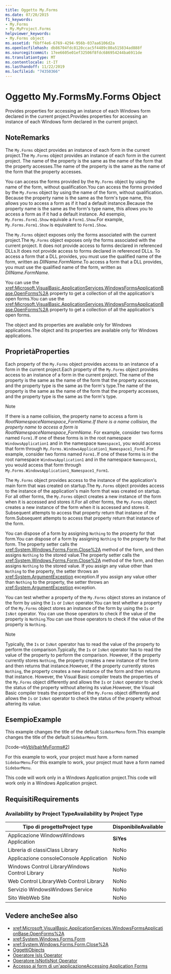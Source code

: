 ```yaml
---
title: Oggetto My.Forms
ms.date: 07/20/2015
f1_keywords:
- My.Forms
- My.MyProject.Forms
helpviewer_keywords:
- My.Forms object
ms.assetid: f6bff4e6-6769-4294-956b-037aa6106d2a
ms.openlocfilehash: db86704fdc8120ccac5f4489c80a515834ad888f
ms.sourcegitcommit: 17ee6605e01ef32506f8fdc686954244ba6911de
ms.translationtype: MT
ms.contentlocale: it-IT
ms.lasthandoff: 11/22/2019
ms.locfileid: "74350366"
---
```

# <a name="myforms-object"></a><span data-ttu-id="99a85-102">Oggetto My.Forms</span><span class="sxs-lookup"><span data-stu-id="99a85-102">My.Forms Object</span></span>

<span data-ttu-id="99a85-103">Provides properties for accessing an instance of each Windows form declared in the current project.</span><span class="sxs-lookup"><span data-stu-id="99a85-103">Provides properties for accessing an instance of each Windows form declared in the current project.</span></span>

## <a name="remarks"></a><span data-ttu-id="99a85-104">Note</span><span class="sxs-lookup"><span data-stu-id="99a85-104">Remarks</span></span>

<span data-ttu-id="99a85-105">The `My.Forms` object provides an instance of each form in the current project.</span><span class="sxs-lookup"><span data-stu-id="99a85-105">The `My.Forms` object provides an instance of each form in the current project.</span></span> <span data-ttu-id="99a85-106">The name of the property is the same as the name of the form that the property accesses.</span><span class="sxs-lookup"><span data-stu-id="99a85-106">The name of the property is the same as the name of the form that the property accesses.</span></span>

<span data-ttu-id="99a85-107">You can access the forms provided by the `My.Forms` object by using the name of the form, without qualification.</span><span class="sxs-lookup"><span data-stu-id="99a85-107">You can access the forms provided by the `My.Forms` object by using the name of the form, without qualification.</span></span> <span data-ttu-id="99a85-108">Because the property name is the same as the form's type name, this allows you to access a form as if it had a default instance.</span><span class="sxs-lookup"><span data-stu-id="99a85-108">Because the property name is the same as the form's type name, this allows you to access a form as if it had a default instance.</span></span> <span data-ttu-id="99a85-109">Ad esempio, `My.Forms.Form1.Show` equivale a `Form1.Show`.</span><span class="sxs-lookup"><span data-stu-id="99a85-109">For example, `My.Forms.Form1.Show` is equivalent to `Form1.Show`.</span></span>

<span data-ttu-id="99a85-110">The `My.Forms` object exposes only the forms associated with the current project.</span><span class="sxs-lookup"><span data-stu-id="99a85-110">The `My.Forms` object exposes only the forms associated with the current project.</span></span> <span data-ttu-id="99a85-111">It does not provide access to forms declared in referenced DLLs.</span><span class="sxs-lookup"><span data-stu-id="99a85-111">It does not provide access to forms declared in referenced DLLs.</span></span> <span data-ttu-id="99a85-112">To access a form that a DLL provides, you must use the qualified name of the form, written as *DllName*.*FormName*.</span><span class="sxs-lookup"><span data-stu-id="99a85-112">To access a form that a DLL provides, you must use the qualified name of the form, written as *DllName*.*FormName*.</span></span>

<span data-ttu-id="99a85-113">You can use the <xref:Microsoft.VisualBasic.ApplicationServices.WindowsFormsApplicationBase.OpenForms%2A> property to get a collection of all the application's open forms.</span><span class="sxs-lookup"><span data-stu-id="99a85-113">You can use the <xref:Microsoft.VisualBasic.ApplicationServices.WindowsFormsApplicationBase.OpenForms%2A> property to get a collection of all the application's open forms.</span></span>

<span data-ttu-id="99a85-114">The object and its properties are available only for Windows applications.</span><span class="sxs-lookup"><span data-stu-id="99a85-114">The object and its properties are available only for Windows applications.</span></span>

## <a name="properties"></a><span data-ttu-id="99a85-115">Proprietà</span><span class="sxs-lookup"><span data-stu-id="99a85-115">Properties</span></span>

<span data-ttu-id="99a85-116">Each property of the `My.Forms` object provides access to an instance of a form in the current project.</span><span class="sxs-lookup"><span data-stu-id="99a85-116">Each property of the `My.Forms` object provides access to an instance of a form in the current project.</span></span> <span data-ttu-id="99a85-117">The name of the property is the same as the name of the form that the property accesses, and the property type is the same as the form's type.</span><span class="sxs-lookup"><span data-stu-id="99a85-117">The name of the property is the same as the name of the form that the property accesses, and the property type is the same as the form's type.</span></span>

> [!NOTE]
> <span data-ttu-id="99a85-118">If there is a name collision, the property name to access a form is *RootNamespace*_*Namespace*\_*FormName*.</span><span class="sxs-lookup"><span data-stu-id="99a85-118">If there is a name collision, the property name to access a form is *RootNamespace*_*Namespace*\_*FormName*.</span></span> <span data-ttu-id="99a85-119">For example, consider two forms named `Form1.`If one of these forms is in the root namespace `WindowsApplication1` and in the namespace `Namespace1`, you would access that form through `My.Forms.WindowsApplication1_Namespace1_Form1`.</span><span class="sxs-lookup"><span data-stu-id="99a85-119">For example, consider two forms named `Form1.`If one of these forms is in the root namespace `WindowsApplication1` and in the namespace `Namespace1`, you would access that form through `My.Forms.WindowsApplication1_Namespace1_Form1`.</span></span>

<span data-ttu-id="99a85-120">The `My.Forms` object provides access to the instance of the application's main form that was created on startup.</span><span class="sxs-lookup"><span data-stu-id="99a85-120">The `My.Forms` object provides access to the instance of the application's main form that was created on startup.</span></span> <span data-ttu-id="99a85-121">For all other forms, the `My.Forms` object creates a new instance of the form when it is accessed and stores it.</span><span class="sxs-lookup"><span data-stu-id="99a85-121">For all other forms, the `My.Forms` object creates a new instance of the form when it is accessed and stores it.</span></span> <span data-ttu-id="99a85-122">Subsequent attempts to access that property return that instance of the form.</span><span class="sxs-lookup"><span data-stu-id="99a85-122">Subsequent attempts to access that property return that instance of the form.</span></span>

<span data-ttu-id="99a85-123">You can dispose of a form by assigning `Nothing` to the property for that form.</span><span class="sxs-lookup"><span data-stu-id="99a85-123">You can dispose of a form by assigning `Nothing` to the property for that form.</span></span> <span data-ttu-id="99a85-124">The property setter calls the <xref:System.Windows.Forms.Form.Close%2A> method of the form, and then assigns `Nothing` to the stored value.</span><span class="sxs-lookup"><span data-stu-id="99a85-124">The property setter calls the <xref:System.Windows.Forms.Form.Close%2A> method of the form, and then assigns `Nothing` to the stored value.</span></span> <span data-ttu-id="99a85-125">If you assign any value other than `Nothing` to the property, the setter throws an <xref:System.ArgumentException> exception.</span><span class="sxs-lookup"><span data-stu-id="99a85-125">If you assign any value other than `Nothing` to the property, the setter throws an <xref:System.ArgumentException> exception.</span></span>

<span data-ttu-id="99a85-126">You can test whether a property of the `My.Forms` object stores an instance of the form by using the `Is` or `IsNot` operator.</span><span class="sxs-lookup"><span data-stu-id="99a85-126">You can test whether a property of the `My.Forms` object stores an instance of the form by using the `Is` or `IsNot` operator.</span></span> <span data-ttu-id="99a85-127">You can use those operators to check if the value of the property is `Nothing`.</span><span class="sxs-lookup"><span data-stu-id="99a85-127">You can use those operators to check if the value of the property is `Nothing`.</span></span>

> [!NOTE]
> <span data-ttu-id="99a85-128">Typically, the `Is` or `IsNot` operator has to read the value of the property to perform the comparison.</span><span class="sxs-lookup"><span data-stu-id="99a85-128">Typically, the `Is` or `IsNot` operator has to read the value of the property to perform the comparison.</span></span> <span data-ttu-id="99a85-129">However, if the property currently stores `Nothing`, the property creates a new instance of the form and then returns that instance.</span><span class="sxs-lookup"><span data-stu-id="99a85-129">However, if the property currently stores `Nothing`, the property creates a new instance of the form and then returns that instance.</span></span> <span data-ttu-id="99a85-130">However, the Visual Basic compiler treats the properties of the `My.Forms` object differently and allows the `Is` or `IsNot` operator to check the status of the property without altering its value.</span><span class="sxs-lookup"><span data-stu-id="99a85-130">However, the Visual Basic compiler treats the properties of the `My.Forms` object differently and allows the `Is` or `IsNot` operator to check the status of the property without altering its value.</span></span>

## <a name="example"></a><span data-ttu-id="99a85-131">Esempio</span><span class="sxs-lookup"><span data-stu-id="99a85-131">Example</span></span>

<span data-ttu-id="99a85-132">This example changes the title of the default `SidebarMenu` form.</span><span class="sxs-lookup"><span data-stu-id="99a85-132">This example changes the title of the default `SidebarMenu` form.</span></span>

[!code-vb[VbVbalrMyForms#2](~/samples/snippets/visualbasic/VS_Snippets_VBCSharp/VbVbalrMyForms/VB/Class1.vb#2)]

<span data-ttu-id="99a85-133">For this example to work, your project must have a form named `SidebarMenu`.</span><span class="sxs-lookup"><span data-stu-id="99a85-133">For this example to work, your project must have a form named `SidebarMenu`.</span></span>

<span data-ttu-id="99a85-134">This code will work only in a Windows Application project.</span><span class="sxs-lookup"><span data-stu-id="99a85-134">This code will work only in a Windows Application project.</span></span>

## <a name="requirements"></a><span data-ttu-id="99a85-135">Requisiti</span><span class="sxs-lookup"><span data-stu-id="99a85-135">Requirements</span></span>

### <a name="availability-by-project-type"></a><span data-ttu-id="99a85-136">Availability by Project Type</span><span class="sxs-lookup"><span data-stu-id="99a85-136">Availability by Project Type</span></span>

|<span data-ttu-id="99a85-137">Tipo di progetto</span><span class="sxs-lookup"><span data-stu-id="99a85-137">Project type</span></span>|<span data-ttu-id="99a85-138">Disponibile</span><span class="sxs-lookup"><span data-stu-id="99a85-138">Available</span></span>|
|---|---|
|<span data-ttu-id="99a85-139">Applicazione Windows</span><span class="sxs-lookup"><span data-stu-id="99a85-139">Windows Application</span></span>|<span data-ttu-id="99a85-140">**Sì**</span><span class="sxs-lookup"><span data-stu-id="99a85-140">**Yes**</span></span>|
|<span data-ttu-id="99a85-141">Libreria di classi</span><span class="sxs-lookup"><span data-stu-id="99a85-141">Class Library</span></span>|<span data-ttu-id="99a85-142">No</span><span class="sxs-lookup"><span data-stu-id="99a85-142">No</span></span>|
|<span data-ttu-id="99a85-143">Applicazione console</span><span class="sxs-lookup"><span data-stu-id="99a85-143">Console Application</span></span>|<span data-ttu-id="99a85-144">No</span><span class="sxs-lookup"><span data-stu-id="99a85-144">No</span></span>|
|<span data-ttu-id="99a85-145">Windows Control Library</span><span class="sxs-lookup"><span data-stu-id="99a85-145">Windows Control Library</span></span>|<span data-ttu-id="99a85-146">No</span><span class="sxs-lookup"><span data-stu-id="99a85-146">No</span></span>|
|<span data-ttu-id="99a85-147">Web Control Library</span><span class="sxs-lookup"><span data-stu-id="99a85-147">Web Control Library</span></span>|<span data-ttu-id="99a85-148">No</span><span class="sxs-lookup"><span data-stu-id="99a85-148">No</span></span>|
|<span data-ttu-id="99a85-149">Servizio Windows</span><span class="sxs-lookup"><span data-stu-id="99a85-149">Windows Service</span></span>|<span data-ttu-id="99a85-150">No</span><span class="sxs-lookup"><span data-stu-id="99a85-150">No</span></span>|
|<span data-ttu-id="99a85-151">Sito Web</span><span class="sxs-lookup"><span data-stu-id="99a85-151">Web Site</span></span>|<span data-ttu-id="99a85-152">No</span><span class="sxs-lookup"><span data-stu-id="99a85-152">No</span></span>|

## <a name="see-also"></a><span data-ttu-id="99a85-153">Vedere anche</span><span class="sxs-lookup"><span data-stu-id="99a85-153">See also</span></span>

- <xref:Microsoft.VisualBasic.ApplicationServices.WindowsFormsApplicationBase.OpenForms%2A>
- <xref:System.Windows.Forms.Form>
- <xref:System.Windows.Forms.Form.Close%2A>
- [<span data-ttu-id="99a85-154">Oggetti</span><span class="sxs-lookup"><span data-stu-id="99a85-154">Objects</span></span>](../../../visual-basic/language-reference/objects/index.md)
- [<span data-ttu-id="99a85-155">Operatore Is</span><span class="sxs-lookup"><span data-stu-id="99a85-155">Is Operator</span></span>](../../../visual-basic/language-reference/operators/is-operator.md)
- [<span data-ttu-id="99a85-156">Operatore IsNot</span><span class="sxs-lookup"><span data-stu-id="99a85-156">IsNot Operator</span></span>](../../../visual-basic/language-reference/operators/isnot-operator.md)
- [<span data-ttu-id="99a85-157">Accesso ai form di un'applicazione</span><span class="sxs-lookup"><span data-stu-id="99a85-157">Accessing Application Forms</span></span>](../../../visual-basic/developing-apps/programming/accessing-application-forms.md)
